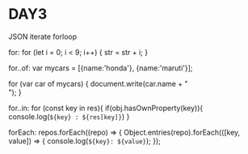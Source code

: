 # DAY3
JSON iterate forloop

for:
for (let i = 0; i < 9; i++) {
  str = str + i;
}

for..of:
var mycars = [{name:'honda'}, {name:'maruti'}];

for (var car of mycars) 
{
  document.write(car.name + "<br />");
}

for..in:
for (const key in res){
  if(obj.hasOwnProperty(key)){
    console.log(`${key} : ${res[key]}`)
  }
  
  forEach:
  repos.forEach((repo) => {
  Object.entries(repo).forEach(([key, value]) => {
    console.log(`${key}: ${value}`);
  });
